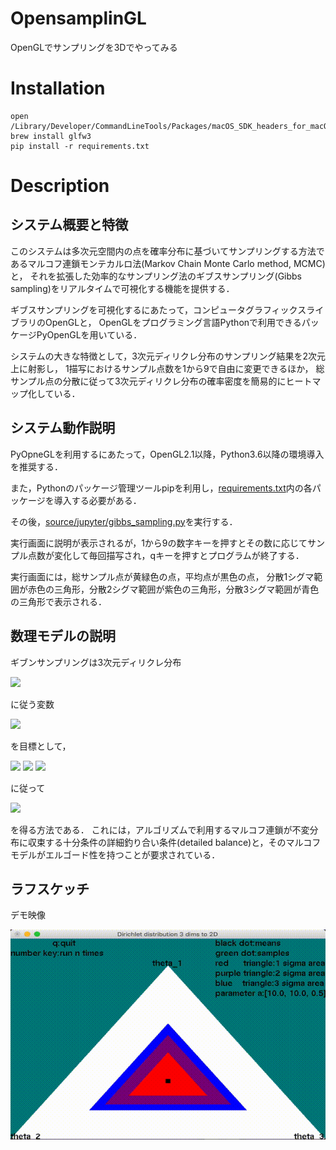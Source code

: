 # OpensamplinGL
OpenGLでサンプリングを3Dでやってみる


# Installation

```shell
open /Library/Developer/CommandLineTools/Packages/macOS_SDK_headers_for_macOS_10.14.pkg
brew install glfw3
pip install -r requirements.txt
```

# Description
## システム概要と特徴
このシステムは多次元空間内の点を確率分布に基づいてサンプリングする方法であるマルコフ連鎖モンテカルロ法(Markov Chain Monte Carlo method, MCMC)と，
それを拡張した効率的なサンプリング法のギブスサンプリング(Gibbs sampling)をリアルタイムで可視化する機能を提供する．

ギブスサンプリングを可視化するにあたって，コンピュータグラフィックスライブラリのOpenGLと，
OpenGLをプログラミング言語Pythonで利用できるパッケージPyOpenGLを用いている．

システムの大きな特徴として，3次元ディリクレ分布のサンプリング結果を2次元上に射影し，
1描写におけるサンプル点数を1から9で自由に変更できるほか，
総サンプル点の分散に従って3次元ディリクレ分布の確率密度を簡易的にヒートマップ化している．

## システム動作説明
PyOpneGLを利用するにあたって，OpenGL2.1以降，Python3.6以降の環境導入を推奨する．

また，Pythonのパッケージ管理ツールpipを利用し，[requirements.txt](./requirements.txt)内の各パッケージを導入する必要がある．

その後，[source/jupyter/gibbs_sampling.py](./source/jupyter/gibbs_sampling.py)を実行する．

実行画面に説明が表示されるが，1から9の数字キーを押すとその数に応じてサンプル点数が変化して毎回描写され，qキーを押すとプログラムが終了する．

実行画面には，総サンプル点が黄緑色の点，平均点が黒色の点，
分散1シグマ範囲が赤色の三角形，分散2シグマ範囲が紫色の三角形，分散3シグマ範囲が青色の三角形で表示される．

## 数理モデルの説明
ギブンサンプリングは3次元ディリクレ分布

<img src="https://latex.codecogs.com/gif.latex?{\rm&space;Dir}&space;\left(&space;\Theta&space;\middle|&space;{\bf&space;a}&space;\right)&space;=&space;\frac{&space;\Gamma&space;\left(&space;\sum_{k=1}^{3}&space;a_{k}&space;\right&space;)&space;}&space;{&space;\Pi_{k=1}^{3}&space;\Gamma&space;\left(&space;a_{k}&space;\right&space;)&space;}&space;\Pi_{k=1}^{3}&space;\theta_{k}^{a_{k}-1},&space;\quad&space;\theta_{k}&space;\ge&space;0,&space;\quad&space;\sum_{k=1}^{3}&space;\theta_{k}&space;=&space;1">

に従う変数

<img src="https://latex.codecogs.com/gif.latex?\Theta^{t+1}&space;&&space;\sim&space;&&space;p&space;\left(&space;\Theta^{t}&space;)&space;=&space;p&space;\left(&space;\theta_{1}^{t},&space;\theta_{2}^{t},&space;\theta_{3}^{t}&space;)">

を目標として，

<img src="https://latex.codecogs.com/gif.latex?\theta_{1}^{t&plus;1}&space;&&space;\sim&space;&&space;p&space;\left(&space;\theta_{1}&space;\middle|&space;\theta_{2}^{t},&space;\theta_{3}^{t}&space;\right&space;)">

<img src="https://latex.codecogs.com/gif.latex?\theta_{2}^{t&plus;1}&space;&&space;\sim&space;&&space;p&space;\left(&space;\theta_{2}&space;\middle|&space;\theta_{1}^{t&plus;1},&space;\theta_{3}^{t}&space;\right&space;)">

<img src="https://latex.codecogs.com/gif.latex?\theta_{3}^{t&plus;1}&space;&&space;\sim&space;&&space;p&space;\left(&space;\theta_{3}&space;\middle|&space;\theta_{1}^{t&plus;1},&space;\theta_{2}^{t&plus;1}&space;\right&space;)">

に従って

<img src="https://latex.codecogs.com/gif.latex?\Theta^{t+1}">

を得る方法である．
これには，アルゴリズムで利用するマルコフ連鎖が不変分布に収束する十分条件の詳細釣り合い条件(detailed balance)と，そのマルコフモデルがエルゴード性を持つことが要求されている．


## ラフスケッチ
デモ映像

![alt](./image/gibbs_sampling.gif)
